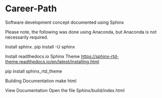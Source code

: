 # Career-Path
Software development concept documented using Sphinx

Please note, the following was done using Anaconda, but Anaconda is not necessarily required.

Install sphinx.
pip install -U sphinx

Install readthedocs.io Sphinx Theme
https://sphinx-rtd-theme.readthedocs.io/en/latest/installing.html

pip install sphinx_rtd_theme

Building Documentation
make html

View Documentation
Open the file Sphinx/build/index.html

